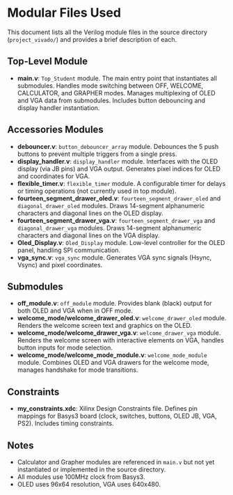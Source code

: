 # Modular Files Used

This document lists all the Verilog module files in the source directory (`project_vivado/`) and provides a brief description of each.

## Top-Level Module
- **main.v**: `Top_Student` module. The main entry point that instantiates all submodules. Handles mode switching between OFF, WELCOME, CALCULATOR, and GRAPHER modes. Manages multiplexing of OLED and VGA data from submodules. Includes button debouncing and display handler instantiation.

## Accessories Modules
- **debouncer.v**: `button_debouncer_array` module. Debounces the 5 push buttons to prevent multiple triggers from a single press.
- **display_handler.v**: `display_handler` module. Interfaces with the OLED display (via JB pins) and VGA output. Generates pixel indices for OLED and coordinates for VGA.
- **flexible_timer.v**: `flexible_timer` module. A configurable timer for delays or timing operations (not currently used in top module).
- **fourteen_segment_drawer_oled.v**: `fourteen_segment_drawer_oled` and `diagonal_drawer_oled` modules. Draws 14-segment alphanumeric characters and diagonal lines on the OLED display.
- **fourteen_segment_drawer_vga.v**: `fourteen_segment_drawer_vga` and `diagonal_drawer_vga` modules. Draws 14-segment alphanumeric characters and diagonal lines on the VGA display.
- **Oled_Display.v**: `Oled_Display` module. Low-level controller for the OLED panel, handling SPI communication.
- **vga_sync.v**: `vga_sync` module. Generates VGA sync signals (Hsync, Vsync) and pixel coordinates.

## Submodules
- **off_module.v**: `off_module` module. Provides blank (black) output for both OLED and VGA when in OFF mode.
- **welcome_mode/welcome_drawer_oled.v**: `welcome_drawer_oled` module. Renders the welcome screen text and graphics on the OLED.
- **welcome_mode/welcome_drawer_vga.v**: `welcome_drawer_vga` module. Renders the welcome screen with interactive elements on VGA, handles button inputs for mode selection.
- **welcome_mode/welcome_mode_module.v**: `welcome_mode_module` module. Combines OLED and VGA drawers for the welcome mode, manages handshake for mode transitions.

## Constraints
- **my_constraints.xdc**: Xilinx Design Constraints file. Defines pin mappings for Basys3 board (clock, switches, buttons, OLED JB, VGA, PS2). Includes timing constraints.

## Notes
- Calculator and Grapher modules are referenced in `main.v` but not yet instantiated or implemented in the source directory.
- All modules use 100MHz clock from Basys3.
- OLED uses 96x64 resolution, VGA uses 640x480.